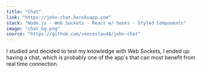 ```yaml
---
title: "Chat"
link: "https://john-chat.herokuapp.com"
stack: "Node.js - Web Sockets - React w/ hooks - Styled Components"
image: "chat_bg.png"
source: "https://github.com/venceslau48/john-chat"
---
```


I studied and decided to test my knowledge with Web Sockets, I ended up having a chat, which is probably one of the app's that can most benefit from real time connection.
